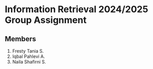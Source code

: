 # Information Retrieval 2024/2025 Group Assignment

## Members

1. Fresty Tania S.
2. Iqbal Pahlevi A.
3. Naila Shafirni S.
